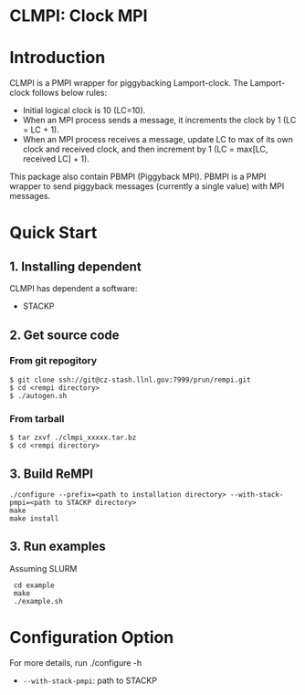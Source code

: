 CLMPI: Clock MPI
===========================

# Introduction

CLMPI is a PMPI wrapper for piggybacking Lamport-clock. The Lamport-clock follows below rules:

 * Initial logical clock is 10 (LC=10).
 * When an MPI process sends a message, it increments the clock by 1 (LC = LC + 1).
 * When an MPI process receives a message, update LC to max of its own clock and received clock, and then increment by 1 (LC = max[LC, received LC] + 1).

This package also contain PBMPI (Piggyback MPI). PBMPI is a PMPI wrapper to send piggyback messages (currently a single value) with MPI messages.

# Quick Start

## 1. Installing dependent

CLMPI has dependent a software:

 * STACKP

## 2. Get source code 

### From git repogitory

    $ git clone ssh://git@cz-stash.llnl.gov:7999/prun/rempi.git
    $ cd <rempi directory>
    $ ./autogen.sh

### From tarball

    $ tar zxvf ./clmpi_xxxxx.tar.bz
    $ cd <rempi directory>

## 3. Build ReMPI

    ./configure --prefix=<path to installation directory> --with-stack-pmpi=<path to STACKP directory>
    make 
    make install

## 3. Run examples

Assuming SLURM

     cd example
     make
     ./example.sh

# Configuration Option

For more details, run ./configure -h  

  * `--with-stack-pmpi`: path to STACKP


